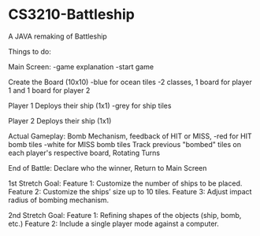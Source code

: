 # CS3210-Battleship
A JAVA remaking of Battleship

Things to do:

Main Screen: 
  -game explanation 
  -start game 
  
Create the Board (10x10) 
  -blue for ocean tiles 
  -2 classes, 1 board for player 1 and 1 board for player 2

Player 1 Deploys their ship (1x1) 
  -grey for ship tiles
  
Player 2 Deploys their ship (1x1) 

Actual Gameplay: 
  Bomb Mechanism, feedback of HIT or MISS, 
    -red for HIT bomb tiles
    -white for MISS bomb tiles
  Track previous "bombed" tiles on each player's respective board, 
  Rotating Turns

End of Battle: 
  Declare who the winner, 
  Return to Main Screen
  
1st Stretch Goal:
Feature 1: Customize the number of ships to be placed.
Feature 2: Customize the ships’ size up to 10 tiles.
Feature 3: Adjust impact radius of bombing mechanism.

2nd Stretch Goal:
Feature 1: Refining shapes of the objects (ship, bomb, etc.)
Feature 2: Include a single player mode against a computer.

